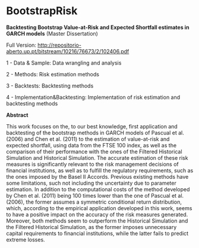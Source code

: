 BootstrapRisk
=============

**Backtesting Bootstrap Value-at-Risk and Expected Shortfall estimates in GARCH models** (Master Dissertation)

Full Version: http://repositorio-aberto.up.pt/bitstream/10216/76673/2/102406.pdf

1 - Data & Sample: Data wrangling and analysis

2 - Methods: Risk estimation methods

3 - Backtests: Backtesting methods

4 - Implementation&Backtesting: Implementation of risk estimation and backtesting methods

**Abstract**

This work focuses on the, to our best knowledge, first application and backtesting of
the bootstrap methods in GARCH models of Pascual et al. (2006) and Chen et al. (2011)
to the estimation of value-at-risk and expected shortfall, using data from the FTSE 100
index, as well as the comparison of their performance with the ones of the Filtered Historical
Simulation and Historical Simulation. The accurate estimation of these risk measures
is significantly relevant to the risk management decisions of financial institutions,
as well as to fulfill the regulatory requirements, such as the ones imposed by the Basel II
Accords. Previous existing methods have some limitations, such not including the uncertainty
due to parameter estimation. In addition to the computational costs of the method
developed by Chen et al. (2011) being 100 times lower than the one of Pascual et al.
(2006), the former assumes a symmetric conditional return distribution, which, according
to the empirical application developed in this work, seems to have a positive impact on
the accuracy of the risk measures generated. Moreover, both methods seem to outperform
the Historical Simulation and the Filtered Historical Simulation, as the former imposes
unnecessary capital requirements to financial institutions, while the latter fails to predict
extreme losses.



